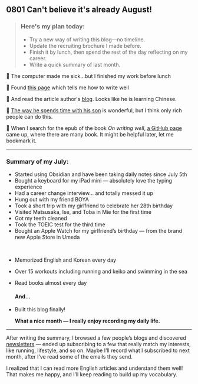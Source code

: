 ## 0801 Can't believe it's already August!

> ### Here's my plan today:
>- Try a new way of writing this blog—no timeline.
>- Update the recruiting brochure I made before.
>- Finish it by lunch, then spend the rest of the day reflecting on my career.
>- Write a quick summary of last month.


💭 The computer made me sick...but I finished my work before lunch

👀 Found [this page](https://sive.rs/book/OnWritingWell) which tells me how to write well

🔖 And read the article author's [blog](https://sive.rs/). Looks like he is learning Chinese.

💭 [The way he spends time with his son](https://sive.rs/pa) is wonderful, but I think only rich people can do this.

📔 When I search for the epub of the book *On writing well*, [a GitHub page](https://github.com/zhengyishiming) came up, where there are many book. It might be helpful later, let me bookmark it.

---

### Summary of my July:
- Started using Obsidian and have been taking daily notes since July 5th
- Bought a keyboard for my iPad mini — absolutely love the typing experience
- Had a career change interview... and totally messed it up
- Hung out with my friend BOYA
- Took a short trip with my girlfriend to celebrate her 28th birthday
- Visited Matsusaka, Ise, and Toba in Mie for the first time
- Got my teeth cleaned
- Took the TOEIC test for the third time
- Bought an Apple Watch for my girlfriend’s birthday — from the brand new Apple Store in Umeda

<br>

- Memorized English and Korean every day
- Over 15 workouts including running and keiko and swimming in the sea
- Read books almost every day

  #### And...
- Built this blog finally!

  **What a nice month — I really enjoy recording my daily life.**

---

After writing the summary, I browsed a few people’s blogs and discovered [newsletters](https://wiki.geekplux.com/#/page/newsletters) — ended up subscribing to a few that really match my interests, like running, lifestyle, and so on.
Maybe I’ll record what I subscribed to next month, after I’ve read some of the emails they send.

I realized that I can read more English articles and understand them well! That makes me happy, and I’ll keep reading to build up my vocabulary.
